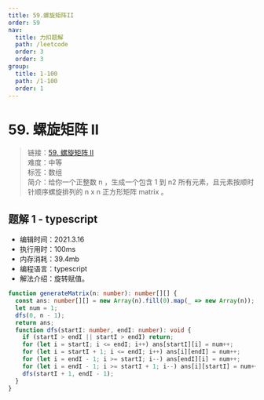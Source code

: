 ```yaml
---
title: 59.螺旋矩阵II
order: 59
nav:
  title: 力扣题解
  path: /leetcode
  order: 3
  order: 3
group:
  title: 1-100
  path: /1-100
  order: 1
---
```


# 59. 螺旋矩阵 II

> 链接：[59. 螺旋矩阵 II](https://leetcode-cn.com/problems/spiral-matrix-ii/)  
> 难度：中等  
> 标签：数组  
> 简介：给你一个正整数 n ，生成一个包含 1 到 n2 所有元素，且元素按顺时针顺序螺旋排列的 n x n 正方形矩阵 matrix 。

## 题解 1 - typescript

- 编辑时间：2021.3.16
- 执行用时：100ms
- 内存消耗：39.4mb
- 编程语言：typescript
- 解法介绍：旋转赋值。

```typescript
function generateMatrix(n: number): number[][] {
  const ans: number[][] = new Array(n).fill(0).map(_ => new Array(n));
  let num = 1;
  dfs(0, n - 1);
  return ans;
  function dfs(startI: number, endI: number): void {
    if (startI > endI || startI > endI) return;
    for (let i = startI; i <= endI; i++) ans[startI][i] = num++;
    for (let i = startI + 1; i <= endI; i++) ans[i][endI] = num++;
    for (let i = endI - 1; i >= startI; i--) ans[endI][i] = num++;
    for (let i = endI - 1; i >= startI + 1; i--) ans[i][startI] = num++;
    dfs(startI + 1, endI - 1);
  }
}
```
